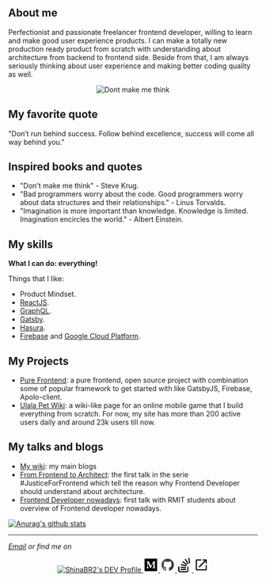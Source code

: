 ## About me

Perfectionist and passionate freelancer frontend developer, willing to learn and make good user experience products. I can make a totally new production ready product from scratch with understanding about architecture from backend to frontend side. Beside from that, I am always seriously thinking about user experience and making better coding quality as well.

<p align="center">
<img src="https://res.cloudinary.com/shinabr2/image/upload/v1596200768/profile/sharer-min.png" alt="Dont make me think" />
</p>

## My favorite quote

"Don’t run behind success. Follow behind excellence, success will come all way behind you."

## Inspired books and quotes

- "Don't make me think" - Steve Krug.
- "Bad programmers worry about the code. Good programmers worry about data structures and their relationships." - Linus Torvalds.
- "Imagination is more important than knowledge. Knowledge is limited. Imagination encircles the world." - Albert Einstein.

## My skills

**What I can do: everything!**

Things that I like:
- Product Mindset.
- [ReactJS](https://reactjs.org/).
- [GraphQL](https://graphql.org/).
- [Gatsby](https://www.gatsbyjs.org/).
- [Hasura](https://hasura.io/).
- [Firebase](https://firebase.google.com/) and [Google Cloud Platform](https://cloud.google.com/).

## My Projects

- [Pure Frontend](https://github.com/shinaBR2/pure-frontend): a pure frontend, open source project with combination some of popular framework to get started with like GatsbyJS, Firebase, Apolo-client.
- [Ulala Pet Wiki](https://shinabr2.com/ulala/): a wiki-like page for an online mobile game that I build everything from scratch. For now, my site has more than 200 active users daily and around 23k users till now.

## My talks and blogs

- [My wiki](https://github.com/shinaBR2/ShinaBR2/wiki): my main blogs
- [From Frontend to Architect](https://github.com/shinaBR2/justiceforfrontend): the first talk in the serie #JusticeForFrontend which tell the reason why Frontend Developer should understand about architecture.
- [Frontend Developer nowadays](https://docs.google.com/presentation/d/1poug18RJ8znFIiku65sqs4vn9i-JuA7pDW7Tqe7rmbU/edit?usp=sharing): first talk with RMIT students about overview of Frontend developer nowadays.


[![Anurag's github stats](https://github-readme-stats.vercel.app/api?username=shinabr2)](https://github.com/anuraghazra/github-readme-stats)
<hr>
<i><a href="mailto:ShinaBR2@gmail.com">Email</a> or find me on</i>
<p align="center">
  <a href="https://dev.to/shinabr2" target="_blank" rel="noopener me">
    <img src="https://d2fltix0v2e0sb.cloudfront.net/dev-badge.svg" alt="ShinaBR2's DEV Profile" height="30" width="30">
  </a>
  <a href="https://medium.com/@shinabr2" target="_blank" rel="noopener me">
    <img src="https://github.com/shinaBR2/ShinaBR2/blob/master/medium.svg" alt="ShinaBR2's Medium Profile" height="30" width="30">
  </a>
  <a href="https://dev.to/shinabr2" target="_blank" rel="noopener me">
    <img src="https://github.com/shinaBR2/ShinaBR2/blob/master/github.svg" alt="ShinaBR2's Github Profile" height="30" width="30">
  </a>
  <a href="https://stackoverflow.com/users/8270395/shinabr2" target="_blank" rel="noopener me">
    <img src="https://github.com/shinaBR2/ShinaBR2/blob/master/stack-overflow.svg" alt="ShinaBR2's StackOverflow Profile" height="30" width="30">
  </a>
  <a href="https://shinabr2.com/" target="_blank" rel="noopener me">
    <img src="https://github.com/shinaBR2/ShinaBR2/blob/master/external-link.svg" alt="ShinaBR2's Home Page" height="30" width="30">
  </a>
</p>
